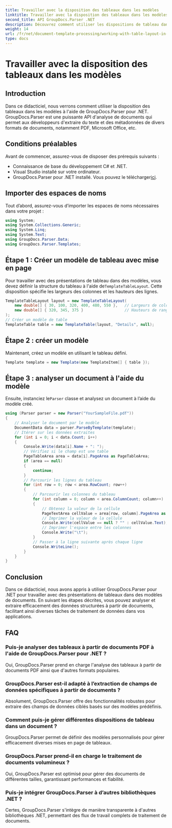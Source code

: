```yaml
---
title: Travailler avec la disposition des tableaux dans les modèles
linktitle: Travailler avec la disposition des tableaux dans les modèles
second_title: API GroupDocs.Parser .NET
description: Découvrez comment utiliser les dispositions de tableau dans les modèles à l'aide de GroupDocs.Parser pour .NET. Extrayez efficacement les données structurées des documents.
weight: 14
url: /fr/net/document-template-processing/working-with-table-layout-in-templates/
type: docs
---
```

# Travailler avec la disposition des tableaux dans les modèles

## Introduction
Dans ce didacticiel, nous verrons comment utiliser la disposition des tableaux dans les modèles à l'aide de GroupDocs.Parser pour .NET. GroupDocs.Parser est une puissante API d'analyse de documents qui permet aux développeurs d'extraire du texte et des métadonnées de divers formats de documents, notamment PDF, Microsoft Office, etc.
## Conditions préalables
Avant de commencer, assurez-vous de disposer des prérequis suivants :
- Connaissance de base du développement C# et .NET.
- Visual Studio installé sur votre ordinateur.
-  GroupDocs.Parser pour .NET installé. Vous pouvez le télécharger[ici](https://releases.groupdocs.com/parser/net/).

## Importer des espaces de noms
Tout d’abord, assurez-vous d’importer les espaces de noms nécessaires dans votre projet :
```csharp
using System;
using System.Collections.Generic;
using System.Linq;
using System.Text;
using GroupDocs.Parser.Data;
using GroupDocs.Parser.Templates;
```
## Étape 1 : Créer un modèle de tableau avec mise en page
Pour travailler avec des présentations de tableau dans des modèles, vous devez définir la structure du tableau à l'aide de`TemplateTableLayout`. Cette disposition spécifie les largeurs des colonnes et les hauteurs des lignes.
```csharp
TemplateTableLayout layout = new TemplateTableLayout(
    new double[] { 30, 100, 320, 400, 480, 550 },   // Largeurs de colonnes
    new double[] { 320, 345, 375 }                  // Hauteurs de rangée
);
// Créer un modèle de table
TemplateTable table = new TemplateTable(layout, "Details", null);
```
## Étape 2 : créer un modèle
Maintenant, créez un modèle en utilisant le tableau défini.
```csharp
Template template = new Template(new TemplateItem[] { table });
```
## Étape 3 : analyser un document à l'aide du modèle
 Ensuite, instanciez le`Parser` classe et analysez un document à l’aide du modèle créé.
```csharp
using (Parser parser = new Parser("YourSampleFile.pdf"))
{
    // Analyser le document par le modèle
    DocumentData data = parser.ParseByTemplate(template);
    // Itérer sur les données extraites
    for (int i = 0; i < data.Count; i++)
    {
        Console.Write(data[i].Name + ": ");
        // Vérifiez si le champ est une table
        PageTableArea area = data[i].PageArea as PageTableArea;
        if (area == null)
        {
            continue;
        }
        // Parcourir les lignes du tableau
        for (int row = 0; row < area.RowCount; row++)
        {
            // Parcourir les colonnes du tableau
            for (int column = 0; column < area.ColumnCount; column++)
            {
                // Obtenez la valeur de la cellule
                PageTextArea cellValue = area[row, column].PageArea as PageTextArea;
                // Imprimer la valeur de la cellule
                Console.Write(cellValue == null ? "" : cellValue.Text);
                // Imprimer l'espace entre les colonnes
                Console.Write("\t");
            }
            // Passer à la ligne suivante après chaque ligne
            Console.WriteLine();
        }
    }
}
```

## Conclusion
Dans ce didacticiel, nous avons appris à utiliser GroupDocs.Parser pour .NET pour travailler avec des présentations de tableaux dans des modèles de documents. En suivant les étapes décrites, vous pouvez analyser et extraire efficacement des données structurées à partir de documents, facilitant ainsi diverses tâches de traitement de données dans vos applications.

## FAQ
### Puis-je analyser des tableaux à partir de documents PDF à l'aide de GroupDocs.Parser pour .NET ?
Oui, GroupDocs.Parser prend en charge l'analyse des tableaux à partir de documents PDF ainsi que d'autres formats populaires.
### GroupDocs.Parser est-il adapté à l’extraction de champs de données spécifiques à partir de documents ?
Absolument, GroupDocs.Parser offre des fonctionnalités robustes pour extraire des champs de données ciblés basés sur des modèles prédéfinis.
### Comment puis-je gérer différentes dispositions de tableau dans un document ?
GroupDocs.Parser permet de définir des modèles personnalisés pour gérer efficacement diverses mises en page de tableaux.
### GroupDocs.Parser prend-il en charge le traitement de documents volumineux ?
Oui, GroupDocs.Parser est optimisé pour gérer des documents de différentes tailles, garantissant performances et fiabilité.
### Puis-je intégrer GroupDocs.Parser à d’autres bibliothèques .NET ?
Certes, GroupDocs.Parser s'intègre de manière transparente à d'autres bibliothèques .NET, permettant des flux de travail complets de traitement de documents.